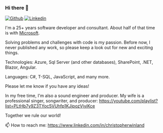 ### Hi there 👋
[![Github](https://img.shields.io/badge/-Github-000?style=flat&logo=Github&logoColor=white)](https://github.com/cwinland/)
[![Linkedin](https://img.shields.io/badge/-LinkedIn-blue?style=flat&logo=Linkedin&logoColor=white)](https://www.linkedin.com/in/christopherwinland/)

I'm a 25+ years software developer and consultant. About half of that time is with [Microsoft](https://github.com/microsoft).

Solving problems and challenges with code is my passion. Before now, I never published any work, so please keep a look out for new and exciting things. 

Technologies: Azure, Sql Server (and other databases), SharePoint, .NET, Blazor, Angular.

Languages: C#, T-SQL, JavaScript, and many more.

Please let me know if you have any ideas! 

In my free time, I'm also a sound engineer and producer. My wife is a professional singer, songwriter, and producer: https://youtube.com/playlist?list=PLtHb7y9Z3TYoc5VUhfp1KJjpozVjyiKce
 
Together we rule our world! 

📫 How to reach me: https://www.linkedin.com/in/christopherwinland


<!--
**cwinland/cwinland** is a ✨ _special_ ✨ repository because its `README.md` (this file) appears on your GitHub profile.

Here are some ideas to get you started:

- 🔭 I’m currently working on ...
- 🌱 I’m currently learning ...
- 👯 I’m looking to collaborate on ...
- 🤔 I’m looking for help with ...
- 💬 Ask me about ...
- 📫 How to reach me: https://www.linkedin.com/in/christopherwinland
- 😄 Pronouns: ...
- ⚡ Fun fact: ...
-->
